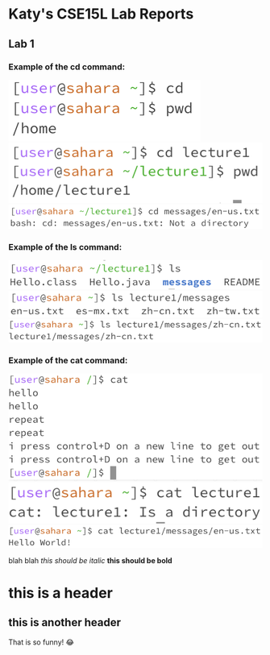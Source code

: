# Katy's CSE15L Lab Reports
## Lab 1
### Example of the cd command: 
![cd command with NO arguments](cdnoArg.jpg)
![cd command with DIR argument](cdDirArg.jpg)
![cd command with FILE argument](cdFileArg.jpg)
### Example of the ls command:
![ls command with NO arguments](lsNoArg.jpg)
![ls command with DIR argument](lsDirArg.jpg)
![ls command with FILE argument](lsFileArg.jpg)
### Example of the cat command:
![cat command with NO arguments](catNoArg.jpg)
![cat command with DIR argument](catDirArg.jpg)
![cat command with FILE argument](catFileArg.jpg)


blah blah 
*this should be italic*
**this should be bold**
# this is a header
## this is another header
That is so funny! :joy:



